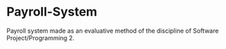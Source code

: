 # Payroll-System
Payroll system made as an evaluative method of the discipline of Software Project/Programming 2.
